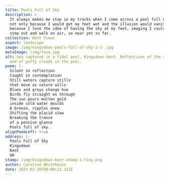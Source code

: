 ```yaml
---
title: Pools Full of Sky
description: >
  It always makes me stop in my tracks when I come across a pool full of sky,
  not only because I would get my feet wet and the illusion would vanish but
  because I love the idea of having the sky at my feet, imaging I could just
  step out and walk on air, so near yet so far. 
collection: Kent Views
aspect: landscape
image: /img/kingsdown-pools-full-of-sky-2-1-.jpg
metaImage: /img/face.jpg
alt: Sea captured in a tidal pool, Kingsdown Kent. Reflections of the sunrise
  and of puffy clouds in the pool.
poem: |-
  Silent in reflection
  Caught in contemplation
  Still waters capture stills
  that move as nature wills
  Blues and greys change hue
  Birds fly straight on through
  The sun pours molten gold
  inside cold water moulds
  A breeze, ripples anew
  Shifting the placid view
  Breaking the trance 
  of a pensive glance
  Pools full of sky.
alignPoemLeft: true
address: |-
  Pools Full of Sky
  Kingsdown
  Kent
  UK
stamp: /img/kingsdown-kent-stamp-1-tiny.png
author: Caroline Whitehouse
date: 2023-02-26T08:00:22.312Z
---
```

